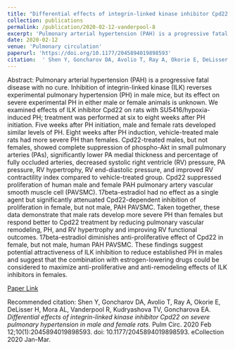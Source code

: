 ```yaml
--- 
title: "Differential effects of integrin-linked kinase inhibitor Cpd22 on severe pulmonary hypertension in male and female rats." 
collection: publications 
permalink: /publication/2020-02-12-vanderpool-8 
excerpt: 'Pulmonary arterial hypertension (PAH) is a progressive fatal disease with no cure. Inhibition of integrin-linked kinase (ILK) reverses experimental pulmonary hypertension (PH) in male mice, but its effect on severe experimental PH in either male or female animals is unknown. We examined effects of ILK [...]' 
date: 2020-02-12 
venue: 'Pulmonary circulation' 
paperurl: 'https://doi.org/10.1177/2045894019898593' 
citation:  ' Shen Y, Goncharov DA, Avolio T, Ray A, Okorie E, DeLisser H, Mora AL, Vanderpool R, Kudryashova TV, Goncharova EA. <i>Differential effects of integrin-linked kinase inhibitor Cpd22 on severe pulmonary hypertension in male and female rats.</i> Pulm Circ. 2020 Feb 12;10(1):2045894019898593. doi: 10.1177/2045894019898593. eCollection 2020 Jan-Mar.' 
--- 
```

Abstract:  Pulmonary arterial hypertension (PAH) is a progressive fatal disease with no cure. Inhibition of integrin-linked kinase (ILK) reverses experimental pulmonary hypertension (PH) in male mice, but its effect on severe experimental PH in either male or female animals is unknown. We examined effects of ILK inhibitor Cpd22 on rats with SU5416/hypoxia-induced PH; treatment was performed at six to eight weeks after PH initiation. Five weeks after PH initiation, male and female rats developed similar levels of PH. Eight weeks after PH induction, vehicle-treated male rats had more severe PH than females. Cpd22-treated males, but not females, showed complete suppression of phospho-Akt in small pulmonary arteries (PAs), significantly lower PA medial thickness and percentage of fully occluded arteries, decreased systolic right ventricle (RV) pressure, PA pressure, RV hypertrophy, RV end-diastolic pressure, and improved RV contractility index compared to vehicle-treated group. Cpd22 suppressed proliferation of human male and female PAH pulmonary artery vascular smooth muscle cell (PAVSMC). 17beta-estradiol had no effect as a single agent but significantly attenuated Cpd22-dependent inhibition of proliferation in female, but not male, PAH PAVSMC. Taken together, these data demonstrate that male rats develop more severe PH than females but respond better to Cpd22 treatment by reducing pulmonary vascular remodeling, PH, and RV hypertrophy and improving RV functional outcomes. 17beta-estradiol diminishes anti-proliferative effect of Cpd22 in female, but not male, human PAH PAVSMC. These findings suggest potential attractiveness of ILK inhibition to reduce established PH in males and suggest that the combination with estrogen-lowering drugs could be considered to maximize anti-proliferative and anti-remodeling effects of ILK inhibitors in females.  
 
[Paper Link](https://doi.org/10.1177/2045894019898593) 
 
Recommended citation:  Shen Y, Goncharov DA, Avolio T, Ray A, Okorie E, DeLisser H, Mora AL, Vanderpool R, Kudryashova TV, Goncharova EA. <i>Differential effects of integrin-linked kinase inhibitor Cpd22 on severe pulmonary hypertension in male and female rats.</i> Pulm Circ. 2020 Feb 12;10(1):2045894019898593. doi: 10.1177/2045894019898593. eCollection 2020 Jan-Mar. 
